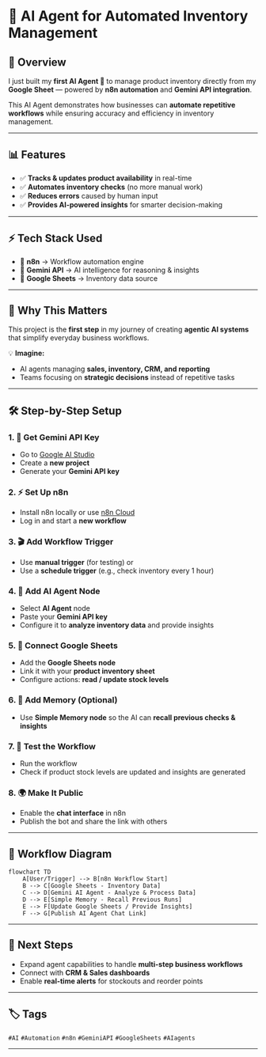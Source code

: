 

# 🌟 AI Agent for Automated Inventory Management

## 📌 Overview

I just built my **first AI Agent 🤖** to manage product inventory directly from my **Google Sheet** — powered by **n8n automation** and **Gemini API integration**.

This AI Agent demonstrates how businesses can **automate repetitive workflows** while ensuring accuracy and efficiency in inventory management.

---

## 📊 Features

* ✅ **Tracks & updates product availability** in real-time
* ✅ **Automates inventory checks** (no more manual work)
* ✅ **Reduces errors** caused by human input
* ✅ **Provides AI-powered insights** for smarter decision-making

---

## ⚡ Tech Stack Used

* 🔹 **n8n** → Workflow automation engine
* 🔹 **Gemini API** → AI intelligence for reasoning & insights
* 🔹 **Google Sheets** → Inventory data source

---

## 🚀 Why This Matters

This project is the **first step** in my journey of creating **agentic AI systems** that simplify everyday business workflows.

💡 **Imagine:**

* AI agents managing **sales, inventory, CRM, and reporting**
* Teams focusing on **strategic decisions** instead of repetitive tasks

---

## 🛠️ Step-by-Step Setup

### 1. 🔑 Get Gemini API Key

* Go to [Google AI Studio](https://aistudio.google.com/)
* Create a **new project**
* Generate your **Gemini API key**

### 2. ⚡ Set Up n8n

* Install n8n locally or use [n8n Cloud](https://n8n.io)
* Log in and start a **new workflow**

### 3. 🎬 Add Workflow Trigger

* Use **manual trigger** (for testing) or
* Use a **schedule trigger** (e.g., check inventory every 1 hour)

### 4. 🧠 Add AI Agent Node

* Select **AI Agent** node
* Paste your **Gemini API key**
* Configure it to **analyze inventory data** and provide insights

### 5. 📑 Connect Google Sheets

* Add the **Google Sheets node**
* Link it with your **product inventory sheet**
* Configure actions: **read / update stock levels**

### 6. 💾 Add Memory (Optional)

* Use **Simple Memory node** so the AI can **recall previous checks & insights**

### 7. 🧪 Test the Workflow

* Run the workflow
* Check if product stock levels are updated and insights are generated

### 8. 🌍 Make It Public

* Enable the **chat interface** in n8n
* Publish the bot and share the link with others

---

## 🔄 Workflow Diagram

```mermaid
flowchart TD
    A[User/Trigger] --> B[n8n Workflow Start]
    B --> C[Google Sheets - Inventory Data]
    C --> D[Gemini AI Agent - Analyze & Process Data]
    D --> E[Simple Memory - Recall Previous Runs]
    E --> F[Update Google Sheets / Provide Insights]
    F --> G[Publish AI Agent Chat Link]
```

---

## 🔮 Next Steps

* Expand agent capabilities to handle **multi-step business workflows**
* Connect with **CRM & Sales dashboards**
* Enable **real-time alerts** for stockouts and reorder points

---

## 🏷️ Tags

`#AI` `#Automation` `#n8n` `#GeminiAPI` `#GoogleSheets` `#AIagents`

---
